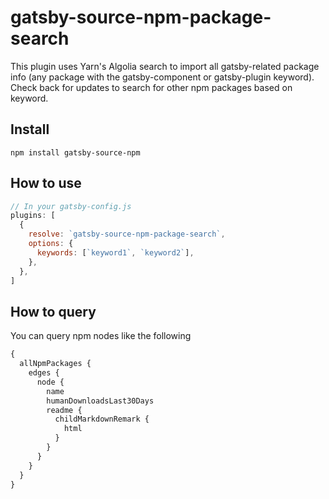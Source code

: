 # gatsby-source-npm-package-search

This plugin uses Yarn's Algolia search to import all gatsby-related package info (any package with the gatsby-component or gatsby-plugin keyword). Check back for updates to search for other npm packages based on keyword.

## Install

`npm install gatsby-source-npm`

## How to use

```javascript
// In your gatsby-config.js
plugins: [
  {
    resolve: `gatsby-source-npm-package-search`,
    options: {
      keywords: [`keyword1`, `keyword2`],
    },
  },
]
```

## How to query

You can query npm nodes like the following

```graphql
{
  allNpmPackages {
    edges {
      node {
        name
        humanDownloadsLast30Days
        readme {
          childMarkdownRemark {
            html
          }
        }
      }
    }
  }
}
```
